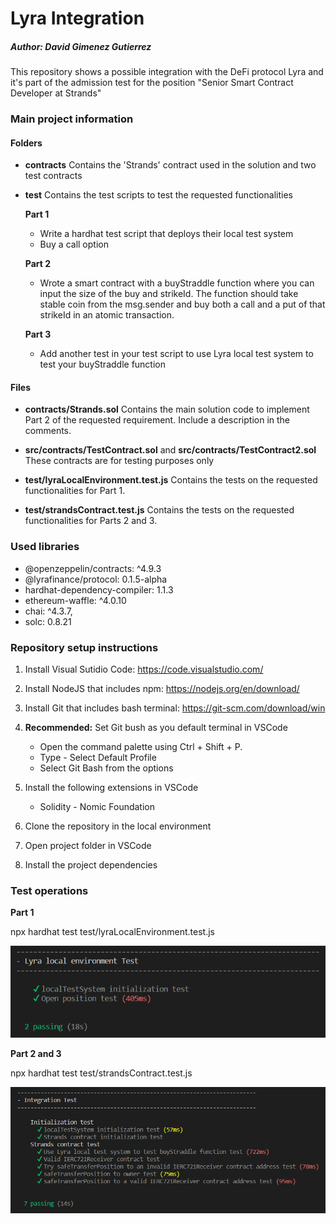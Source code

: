 # Lyra Integration
##### Author: David Gimenez Gutierrez

This repository shows a possible integration with the DeFi protocol Lyra and it's part of the admission test for the position "Senior Smart Contract Developer at Strands"

### Main project information

#### Folders

* **contracts**
    Contains the 'Strands' contract used in the solution and two test contracts

* **test**
    Contains the test scripts to test the requested functionalities
    
    **Part 1**
    * Write a hardhat test script that deploys their local test system
    * Buy a call option
    
    **Part 2**
    * Wrote a smart contract with a buyStraddle function where you can input the size of the buy and strikeId. The function should take stable coin from the msg.sender and buy both a call and a put of that strikeId in an atomic transaction.

    **Part 3**
    * Add another test in your test script to use Lyra local test system to test your buyStraddle function

#### Files

* **contracts/Strands.sol**
    Contains the main solution code to implement Part 2 of the requested requirement.
    Include a description in the comments.

* **src/contracts/TestContract.sol** and **src/contracts/TestContract2.sol**
    These contracts are for testing purposes only

* **test/lyraLocalEnvironment.test.js**
    Contains the tests on the requested functionalities for Part 1.

* **test/strandsContract.test.js**
    Contains the tests on the requested functionalities for Parts 2 and 3.

### Used libraries

* @openzeppelin/contracts: ^4.9.3
* @lyrafinance/protocol: 0.1.5-alpha
* hardhat-dependency-compiler: 1.1.3
* ethereum-waffle: ^4.0.10
* chai: ^4.3.7,
* solc: 0.8.21

### Repository setup instructions

1. Install Visual Sutidio Code: https://code.visualstudio.com/

2. Install NodeJS that includes npm: https://nodejs.org/en/download/

3. Install Git that includes bash terminal: https://git-scm.com/download/win

4. **Recommended:** Set Git bush as you default terminal in VSCode
    * Open the command palette using Ctrl + Shift + P.
    * Type - Select Default Profile
    * Select Git Bash from the options

5. Install the following extensions in VSCode
    * Solidity - Nomic Foundation

7. Clone the repository in the local environment

8. Open project folder in VSCode

9. Install the project dependencies

### Test operations

**Part 1**

npx hardhat test test/lyraLocalEnvironment.test.js

![Alt text](image.png)

**Part 2 and 3**

npx hardhat test test/strandsContract.test.js

![Alt text](image-1.png)